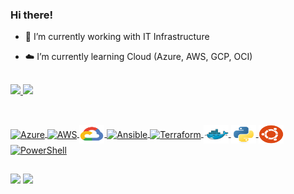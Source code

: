 ### Hi there!

- 🔭 I’m currently working with IT Infrastructure
- ☁️ I’m currently learning Cloud (Azure, AWS, GCP, OCI)

  ##

 <div>
  <a href="https://github.com/Alan-ocs">
  <img height="130em" src="https://github-readme-stats.vercel.app/api?username=alan-ocs&show_icons=true&theme=dark&include_all_commits=true&count_private=true"/>
  <img height="130em" src="https://github-readme-stats.vercel.app/api/top-langs/?username=alan-ocs&layout=compact&langs_count=7&theme=dark&count_private=true"/>
</div>
  
  ##
  
  <div style="display: inline_block"><br>
  <img align="center" alt="Azure" height="30" width="40" src="https://www.vectorlogo.zone/logos/microsoft_azure/microsoft_azure-icon.svg">
  <img align="center" alt="AWS" height="30" width="40" src="https://www.vectorlogo.zone/logos/amazon_aws/amazon_aws-ar21.svg">
  <img align="center" alt="GCP" height="30" width="40" src="https://raw.githubusercontent.com/devicons/devicon/master/icons/googlecloud/googlecloud-original.svg">
  <img align="center" alt="Ansible" height="30" width="40" src="https://www.vectorlogo.zone/logos/ansible/ansible-icon.svg">
  <img align="center" alt="Terraform" height="30" width="40" src="https://github.com/benc-uk/icon-collection/blob/master/logos/terraform.svg">
  <img align="center" alt="Docker" height="30" width="40" src="https://raw.githubusercontent.com/devicons/devicon/master/icons/docker/docker-original.svg">
  <img align="center" alt="Python" height="30" width="40" src="https://raw.githubusercontent.com/devicons/devicon/master/icons/python/python-original.svg">
  <img align="center" alt="Ubuntu" height="30" width="40" src="https://raw.githubusercontent.com/devicons/devicon/master/icons/ubuntu/ubuntu-plain.svg">
  <img align="center" alt="PowerShell" height="30" width="40" src="https://raw.githubusercontent.com/PowerShell/PowerShell/master/assets/ps_black_64.svg">
</div>
  
  ##
  
  <div> 
  <a href = "mailto:alan.ocs@gmail.com"><img src="https://img.shields.io/badge/-Gmail-%23333?style=for-the-badge&logo=gmail&logoColor=white" target="_blank"></a>
  <a href="https://www.linkedin.com/in/alanocs/?locale=en_US" target="_blank"><img src="https://img.shields.io/badge/-LinkedIn-%230077B5?style=for-the-badge&logo=linkedin&logoColor=white" target="_blank"></a> 
